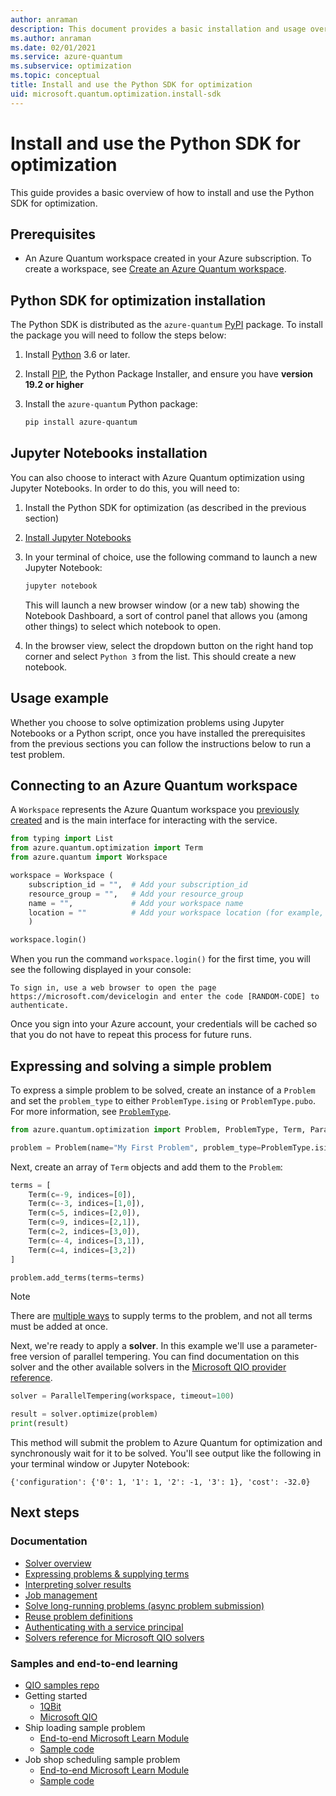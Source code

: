 ```yaml
---
author: anraman
description: This document provides a basic installation and usage overview of the Python SDK for optimization.
ms.author: anraman
ms.date: 02/01/2021
ms.service: azure-quantum
ms.subservice: optimization
ms.topic: conceptual
title: Install and use the Python SDK for optimization
uid: microsoft.quantum.optimization.install-sdk
---
```


# Install and use the Python SDK for optimization

This guide provides a basic overview of how to install and use the Python SDK for optimization.

## Prerequisites

- An Azure Quantum workspace created in your Azure subscription. To create a workspace, see [Create an Azure Quantum workspace](xref:microsoft.quantum.workspaces-portal).

## Python SDK for optimization installation

The Python SDK is distributed as the `azure-quantum` [PyPI](https://pypi.org)
package. To install the package you will need to follow the steps below:

1. Install [Python](https://www.python.org/downloads/) 3.6 or later.
2. Install [PIP](https://pip.pypa.io/en/stable/), the Python Package Installer, and ensure you have **version 19.2 or higher**
3. Install the `azure-quantum` Python package:

   ```bash
   pip install azure-quantum
   ```

## Jupyter Notebooks installation

You can also choose to interact with Azure Quantum optimization using Jupyter Notebooks. In order to do this, you will need to:

1. Install the Python SDK for optimization (as described in the previous section)
2. [Install Jupyter Notebooks](https://jupyter.org/install)
3. In your terminal of choice, use the following command to launch a new Jupyter Notebook:

    ```bash
    jupyter notebook
    ```

    This will launch a new browser window (or a new tab) showing the Notebook Dashboard, a sort of control panel that allows you (among other things) to select which notebook to open.

4. In the browser view, select the dropdown button on the right hand top corner and select ```Python 3``` from the list. This should create a new notebook.

## Usage example

Whether you choose to solve optimization problems using Jupyter Notebooks or a Python script, once you have installed the prerequisites from the previous sections you can follow the instructions below to run a test problem.

## Connecting to an Azure Quantum workspace

A `Workspace` represents the Azure Quantum workspace you [previously created](xref:microsoft.quantum.workspaces-portal) and is the main interface for interacting with the service.

```py
from typing import List
from azure.quantum.optimization import Term
from azure.quantum import Workspace

workspace = Workspace (
    subscription_id = "",  # Add your subscription_id
    resource_group = "",   # Add your resource_group
    name = "",             # Add your workspace name
    location = ""          # Add your workspace location (for example, "westus")
    )

workspace.login()
```

When you run the command `workspace.login()` for the first time, you will see the following displayed in your console:

```output
To sign in, use a web browser to open the page https://microsoft.com/devicelogin and enter the code [RANDOM-CODE] to authenticate.
```

Once you sign into your Azure account, your credentials will be cached so that you do not have to repeat this process for future runs.

## Expressing and solving a simple problem

To express a simple problem to be solved, create an instance of a `Problem` and set the `problem_type` to either `ProblemType.ising` or `ProblemType.pubo`. For more information, see [`ProblemType`](xref:microsoft.quantum.optimization.problem-type).

```py
from azure.quantum.optimization import Problem, ProblemType, Term, ParallelTempering

problem = Problem(name="My First Problem", problem_type=ProblemType.ising)
```

Next, create an array of `Term` objects and add them to the `Problem`:

```py
terms = [
    Term(c=-9, indices=[0]),
    Term(c=-3, indices=[1,0]),
    Term(c=5, indices=[2,0]),
    Term(c=9, indices=[2,1]),
    Term(c=2, indices=[3,0]),
    Term(c=-4, indices=[3,1]),
    Term(c=4, indices=[3,2])
]

problem.add_terms(terms=terms)
```

> [!NOTE]
> There are [multiple ways](xref:microsoft.quantum.optimization.express-problem#Ways-to-supply-problem-terms) to supply terms to the problem, and not all terms must be added at once.

Next, we're ready to apply a **solver**. In this example we'll use a parameter-free version of parallel tempering. You can find documentation on this solver and the other available solvers in the [Microsoft QIO provider reference](xref:microsoft.quantum.optimization.providers.microsoft.qio).

```py
solver = ParallelTempering(workspace, timeout=100)

result = solver.optimize(problem)
print(result)
```

This method will submit the problem to Azure Quantum for optimization and synchronously wait for it to be solved. You'll see output like the following in your terminal window or Jupyter Notebook:

```output
{'configuration': {'0': 1, '1': 1, '2': -1, '3': 1}, 'cost': -32.0}
```

## Next steps

### Documentation

- [Solver overview](xref:microsoft.quantum.optimization.solver-overview)
- [Expressing problems & supplying terms](xref:microsoft.quantum.optimization.express-problem)
- [Interpreting solver results](xref:microsoft.quantum.optimization.understand-solver-results)
- [Job management](xref:microsoft.quantum.optimization.job-management)
- [Solve long-running problems (async problem submission)](xref:microsoft.quantum.optimization.solve-long-running-problems)
- [Reuse problem definitions](xref:microsoft.quantum.optimization.reuse-problem-definitions)
- [Authenticating with a service principal](xref:microsoft.quantum.optimization.authenticate-service-principal)
- [Solvers reference for Microsoft QIO solvers](xref:microsoft.quantum.optimization.providers.microsoft.qio)

### Samples and end-to-end learning

- [QIO samples repo](https://github.com/microsoft/qio-samples/)
- Getting started
  - [1QBit](https://github.com/microsoft/qio-samples/tree/main/samples/getting-started/1qbit)
  - [Microsoft QIO](https://github.com/microsoft/qio-samples/tree/main/samples/getting-started/microsoft-qio/)
- Ship loading sample problem
  - [End-to-end Microsoft Learn Module](https://docs.microsoft.com/learn/modules/solve-quantum-inspired-optimization-problems/)
  - [Sample code](https://github.com/microsoft/qio-samples/tree/main/samples/ship-loading/)
- Job shop scheduling sample problem
  - [End-to-end Microsoft Learn Module](https://docs.microsoft.com/learn/modules/solve-job-shop-optimization-azure-quantum/)
  - [Sample code](https://github.com/microsoft/qio-samples/tree/main/samples/job-shop-scheduling/)
